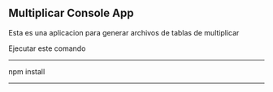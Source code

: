 


## Multiplicar Console App

Esta es una aplicacion para generar archivos de tablas de multiplicar

Ejecutar este comando

***
npm install
***